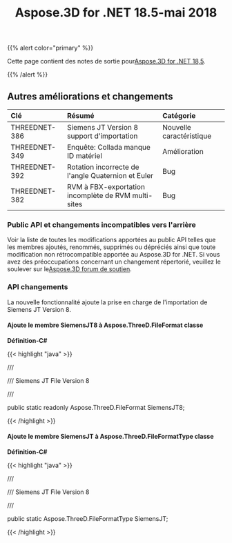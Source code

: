 ﻿---
title: Aspose.3D for .NET 18.5-mai 2018
type: docs
weight: 80
url: /fr/net/aspose-3d-for-net-18-5-may-2018/
---
{{% alert color="primary" %}} 

Cette page contient des notes de sortie pour[Aspose.3D for .NET 18,5](https://downloads.aspose.com/3d/net).

{{% /alert %}} 
## **Autres améliorations et changements**

|**Clé**|**Résumé**|**Catégorie**|
|:- |:- |:- |
|THREEDNET-386|Siemens JT Version 8 support d'importation|Nouvelle caractéristique|
|THREEDNET-349|Enquête: Collada manque ID matériel|Amélioration|
|THREEDNET-392|Rotation incorrecte de l'angle Quaternion et Euler|Bug|
|THREEDNET-382|RVM à FBX-exportation incomplète de RVM multi-sites|Bug|
### **Public API et changements incompatibles vers l'arrière**
Voir la liste de toutes les modifications apportées au public API telles que les membres ajoutés, renommés, supprimés ou dépréciés ainsi que toute modification non rétrocompatible apportée au Aspose.3D for .NET. Si vous avez des préoccupations concernant un changement répertorié, veuillez le soulever sur le[Aspose.3D forum de soutien](https://forum.aspose.com/c/3d/18).
### **API changements**
La nouvelle fonctionnalité ajoute la prise en charge de l'importation de Siemens JT Version 8.
#### **Ajoute le membre SiemensJT8 à Aspose.ThreeD.FileFormat classe**
**Définition-C#**

{{< highlight "java" >}}

 /// <summary>

/// Siemens JT File Version 8

/// </summary>

public static readonly Aspose.ThreeD.FileFormat SiemensJT8;

{{< /highlight >}}
#### **Ajoute le membre SiemensJT à Aspose.ThreeD.FileFormatType classe**
**Définition-C#**

{{< highlight "java" >}}

 /// <summary>

/// Siemens JT File Version 8

/// </summary>

public static Aspose.ThreeD.FileFormatType SiemensJT;

{{< /highlight >}}
